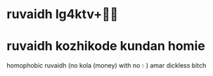 # ruvaidh lg4ktv+🏳️‍🌈
# ruvaidh kozhikode kundan homie


homophobic ruvaidh (no kola (money) with no 💧 )
amar dickless bitch


